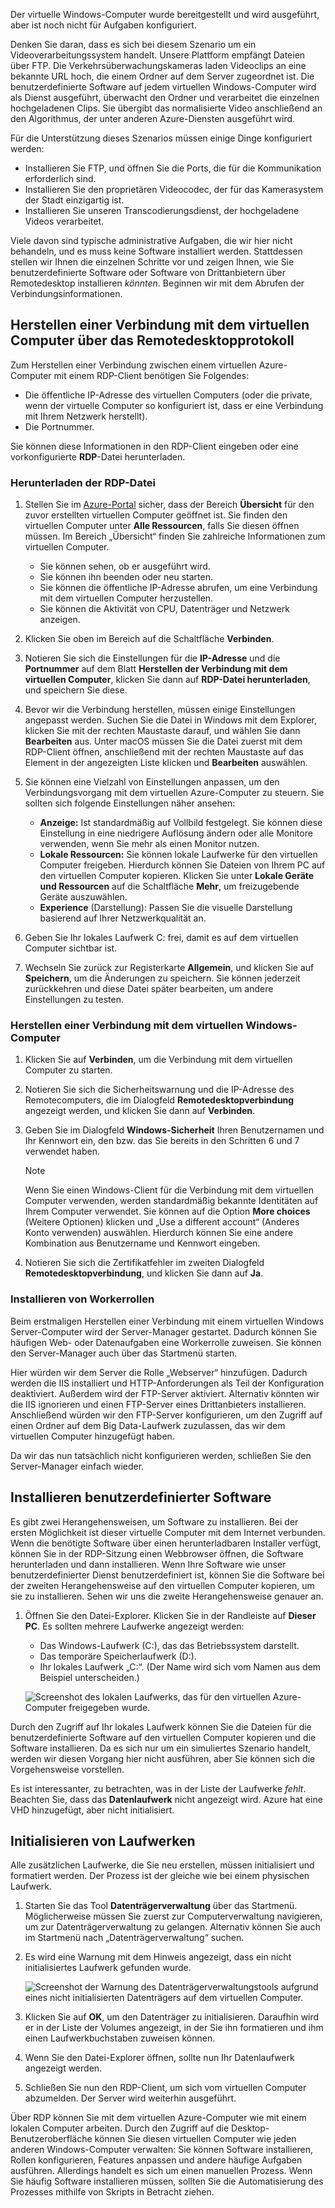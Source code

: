 Der virtuelle Windows-Computer wurde bereitgestellt und wird ausgeführt, aber ist noch nicht für Aufgaben konfiguriert.

Denken Sie daran, dass es sich bei diesem Szenario um ein Videoverarbeitungssystem handelt. Unsere Plattform empfängt Dateien über FTP. Die Verkehrsüberwachungskameras laden Videoclips an eine bekannte URL hoch, die einem Ordner auf dem Server zugeordnet ist. Die benutzerdefinierte Software auf jedem virtuellen Windows-Computer wird als Dienst ausgeführt, überwacht den Ordner und verarbeitet die einzelnen hochgeladenen Clips. Sie übergibt das normalisierte Video anschließend an den Algorithmus, der unter anderen Azure-Diensten ausgeführt wird.

Für die Unterstützung dieses Szenarios müssen einige Dinge konfiguriert werden:

- Installieren Sie FTP, und öffnen Sie die Ports, die für die Kommunikation erforderlich sind.
- Installieren Sie den proprietären Videocodec, der für das Kamerasystem der Stadt einzigartig ist.
- Installieren Sie unseren Transcodierungsdienst, der hochgeladene Videos verarbeitet.

Viele davon sind typische administrative Aufgaben, die wir hier nicht behandeln, und es muss keine Software installiert werden. Stattdessen stellen wir Ihnen die einzelnen Schritte vor und zeigen Ihnen, wie Sie benutzerdefinierte Software oder Software von Drittanbietern über Remotedesktop installieren _könnten_. Beginnen wir mit dem Abrufen der Verbindungsinformationen.

## <a name="connect-to-the-vm-with-remote-desktop-protocol"></a>Herstellen einer Verbindung mit dem virtuellen Computer über das Remotedesktopprotokoll

Zum Herstellen einer Verbindung zwischen einem virtuellen Azure-Computer mit einem RDP-Client benötigen Sie Folgendes:

- Die öffentliche IP-Adresse des virtuellen Computers (oder die private, wenn der virtuelle Computer so konfiguriert ist, dass er eine Verbindung mit Ihrem Netzwerk herstellt).
- Die Portnummer.

Sie können diese Informationen in den RDP-Client eingeben oder eine vorkonfigurierte **RDP**-Datei herunterladen.

### <a name="download-the-rdp-file"></a>Herunterladen der RDP-Datei

1. Stellen Sie im [Azure-Portal](https://portal.azure.com/triplecrownlabs.onmicrosoft.com?azure-portal=true) sicher, dass der Bereich **Übersicht** für den zuvor erstellten virtuellen Computer geöffnet ist. Sie finden den virtuellen Computer unter **Alle Ressourcen**, falls Sie diesen öffnen müssen. Im Bereich „Übersicht“ finden Sie zahlreiche Informationen zum virtuellen Computer.

    - Sie können sehen, ob er ausgeführt wird.
    - Sie können ihn beenden oder neu starten.
    - Sie können die öffentliche IP-Adresse abrufen, um eine Verbindung mit dem virtuellen Computer herzustellen.
    - Sie können die Aktivität von CPU, Datenträger und Netzwerk anzeigen.

1. Klicken Sie oben im Bereich auf die Schaltfläche **Verbinden**.

1. Notieren Sie sich die Einstellungen für die **IP-Adresse** und die **Portnummer** auf dem Blatt **Herstellen der Verbindung mit dem virtuellen Computer**, klicken Sie dann auf **RDP-Datei herunterladen**, und speichern Sie diese.

1. Bevor wir die Verbindung herstellen, müssen einige Einstellungen angepasst werden. Suchen Sie die Datei in Windows mit dem Explorer, klicken Sie mit der rechten Maustaste darauf, und wählen Sie dann **Bearbeiten** aus. Unter macOS müssen Sie die Datei zuerst mit dem RDP-Client öffnen, anschließend mit der rechten Maustaste auf das Element in der angezeigten Liste klicken und **Bearbeiten** auswählen.

1. Sie können eine Vielzahl von Einstellungen anpassen, um den Verbindungsvorgang mit dem virtuellen Azure-Computer zu steuern. Sie sollten sich folgende Einstellungen näher ansehen:

    - **Anzeige:** Ist standardmäßig auf Vollbild festgelegt. Sie können diese Einstellung in eine niedrigere Auflösung ändern oder alle Monitore verwenden, wenn Sie mehr als einen Monitor nutzen.
    - **Lokale Ressourcen:** Sie können lokale Laufwerke für den virtuellen Computer freigeben. Hierdurch können Sie Dateien von Ihrem PC auf den virtuellen Computer kopieren. Klicken Sie unter **Lokale Geräte und Ressourcen** auf die Schaltfläche **Mehr**, um freizugebende Geräte auszuwählen.
    - **Experience** (Darstellung): Passen Sie die visuelle Darstellung basierend auf Ihrer Netzwerkqualität an.

1. Geben Sie Ihr lokales Laufwerk C: frei, damit es auf dem virtuellen Computer sichtbar ist.

1. Wechseln Sie zurück zur Registerkarte **Allgemein**, und klicken Sie auf **Speichern**, um die Änderungen zu speichern. Sie können jederzeit zurückkehren und diese Datei später bearbeiten, um andere Einstellungen zu testen.

### <a name="connect-to-the-windows-vm"></a>Herstellen einer Verbindung mit dem virtuellen Windows-Computer

1. Klicken Sie auf **Verbinden**, um die Verbindung mit dem virtuellen Computer zu starten.

1. Notieren Sie sich die Sicherheitswarnung und die IP-Adresse des Remotecomputers, die im Dialogfeld **Remotedesktopverbindung** angezeigt werden, und klicken Sie dann auf **Verbinden**.

1. Geben Sie im Dialogfeld **Windows-Sicherheit** Ihren Benutzernamen und Ihr Kennwort ein, den bzw. das Sie bereits in den Schritten 6 und 7 verwendet haben.

    > [!NOTE]
    > Wenn Sie einen Windows-Client für die Verbindung mit dem virtuellen Computer verwenden, werden standardmäßig bekannte Identitäten auf Ihrem Computer verwendet. Sie können auf die Option **More choices** (Weitere Optionen) klicken und „Use a different account“ (Anderes Konto verwenden) auswählen. Hierdurch können Sie eine andere Kombination aus Benutzername und Kennwort eingeben.

1. Notieren Sie sich die Zertifikatfehler im zweiten Dialogfeld **Remotedesktopverbindung**, und klicken Sie dann auf **Ja**.

### <a name="install-worker-roles"></a>Installieren von Workerrollen

Beim erstmaligen Herstellen einer Verbindung mit einem virtuellen Windows Server-Computer wird der Server-Manager gestartet. Dadurch können Sie häufigen Web- oder Datenaufgaben eine Workerrolle zuweisen. Sie können den Server-Manager auch über das Startmenü starten.

Hier würden wir dem Server die Rolle „Webserver“ hinzufügen. Dadurch werden die IIS installiert und HTTP-Anforderungen als Teil der Konfiguration deaktiviert. Außerdem wird der FTP-Server aktiviert. Alternativ könnten wir die IIS ignorieren und einen FTP-Server eines Drittanbieters installieren. Anschließend würden wir den FTP-Server konfigurieren, um den Zugriff auf einen Ordner auf dem Big Data-Laufwerk zuzulassen, das wir dem virtuellen Computer hinzugefügt haben.

Da wir das nun tatsächlich nicht konfigurieren werden, schließen Sie den Server-Manager einfach wieder.

## <a name="install-custom-software"></a>Installieren benutzerdefinierter Software

Es gibt zwei Herangehensweisen, um Software zu installieren. Bei der ersten Möglichkeit ist dieser virtuelle Computer mit dem Internet verbunden. Wenn die benötigte Software über einen herunterladbaren Installer verfügt, können Sie in der RDP-Sitzung einen Webbrowser öffnen, die Software herunterladen und dann installieren. Wenn Ihre Software wie unser benutzerdefinierter Dienst benutzerdefiniert ist, können Sie die Software bei der zweiten Herangehensweise auf den virtuellen Computer kopieren, um sie zu installieren. Sehen wir uns die zweite Herangehensweise genauer an.

1. Öffnen Sie den Datei-Explorer. Klicken Sie in der Randleiste auf **Dieser PC**. Es sollten mehrere Laufwerke angezeigt werden:

    - Das Windows-Laufwerk (C:), das das Betriebssystem darstellt.
    - Das temporäre Speicherlaufwerk (D:).
    - Ihr lokales Laufwerk „C:“. (Der Name wird sich vom Namen aus dem Beispiel unterscheiden.)

    ![Screenshot des lokalen Laufwerks, das für den virtuellen Azure-Computer freigegeben wurde.](../media/6-drive-list.png)

Durch den Zugriff auf Ihr lokales Laufwerk können Sie die Dateien für die benutzerdefinierte Software auf den virtuellen Computer kopieren und die Software installieren. Da es sich nur um ein simuliertes Szenario handelt, werden wir diesen Vorgang hier nicht ausführen, aber Sie können sich die Vorgehensweise vorstellen.

Es ist interessanter, zu betrachten, was in der Liste der Laufwerke _fehlt_. Beachten Sie, dass das **Datenlaufwerk** nicht angezeigt wird. Azure hat eine VHD hinzugefügt, aber nicht initialisiert.

## <a name="initialize-data-disks"></a>Initialisieren von Laufwerken

Alle zusätzlichen Laufwerke, die Sie neu erstellen, müssen initialisiert und formatiert werden. Der Prozess ist der gleiche wie bei einem physischen Laufwerk.

1. Starten Sie das Tool **Datenträgerverwaltung** über das Startmenü. Möglicherweise müssen Sie zuerst zur Computerverwaltung navigieren, um zur Datenträgerverwaltung zu gelangen. Alternativ können Sie auch im Startmenü nach „Datenträgerverwaltung“ suchen.

1. Es wird eine Warnung mit dem Hinweis angezeigt, dass ein nicht initialisiertes Laufwerk gefunden wurde.

    ![Screenshot der Warnung des Datenträgerverwaltungstools aufgrund eines nicht initialisierten Datenträgers auf dem virtuellen Computer.](../media/6-disk-management.png)

1. Klicken Sie auf **OK**, um den Datenträger zu initialisieren. Daraufhin wird er in der Liste der Volumes angezeigt, in der Sie ihn formatieren und ihm einen Laufwerkbuchstaben zuweisen können.

1. Wenn Sie den Datei-Explorer öffnen, sollte nun Ihr Datenlaufwerk angezeigt werden.

1. Schließen Sie nun den RDP-Client, um sich vom virtuellen Computer abzumelden. Der Server wird weiterhin ausgeführt.

Über RDP können Sie mit dem virtuellen Azure-Computer wie mit einem lokalen Computer arbeiten. Durch den Zugriff auf die Desktop-Benutzeroberfläche können Sie diesen virtuellen Computer wie jeden anderen Windows-Computer verwalten: Sie können Software installieren, Rollen konfigurieren, Features anpassen und andere häufige Aufgaben ausführen. Allerdings handelt es sich um einen manuellen Prozess. Wenn Sie häufig Software installieren müssen, sollten Sie die Automatisierung des Prozesses mithilfe von Skripts in Betracht ziehen.